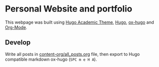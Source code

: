 # Personal Website and portfolio

This webpage was built using [Hugo Academic Theme](https://github.com/wowchemy/starter-hugo-academic), [Hugo](https://gohugo.io/), [ox-hugo](https://ox-hugo.scripter.co/) and [Org-Mode](https://orgmode.org/).

## Develop

Write all posts in [content-org/all_posts.org](content-org/all_posts.org) file, then export to Hugo compatible markdown ox-hugo (`SPC m e H A`).
